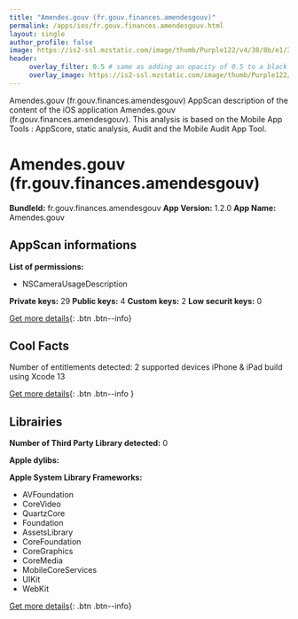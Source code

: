 ```yaml
---
title: "Amendes.gouv (fr.gouv.finances.amendesgouv)"
permalink: /apps/ios/fr.gouv.finances.amendesgouv.html
layout: single
author_profile: false
image: https://is2-ssl.mzstatic.com/image/thumb/Purple122/v4/38/8b/e1/388be197-8f9b-7b52-5b28-20e20f018d3d/AppIcon-0-0-1x_U007emarketing-0-0-0-10-0-0-sRGB-0-0-0-GLES2_U002c0-512MB-85-220-0-0.png/512x512bb.jpg
header: 
     overlay_filter: 0.5 # same as adding an opacity of 0.5 to a black background
     overlay_image: https://is2-ssl.mzstatic.com/image/thumb/Purple122/v4/38/8b/e1/388be197-8f9b-7b52-5b28-20e20f018d3d/AppIcon-0-0-1x_U007emarketing-0-0-0-10-0-0-sRGB-0-0-0-GLES2_U002c0-512MB-85-220-0-0.png/512x512bb.jpg
---
```

Amendes.gouv (fr.gouv.finances.amendesgouv) AppScan description of the content of the iOS application Amendes.gouv (fr.gouv.finances.amendesgouv). This analysis is based on the Mobile App Tools : AppScore, static analysis, Audit and the Mobile Audit App Tool.

# Amendes.gouv (fr.gouv.finances.amendesgouv)

**BundleId:** fr.gouv.finances.amendesgouv
**App Version:** 1.2.0
**App Name:** Amendes.gouv


## AppScan informations 

**List of permissions:** 
- NSCameraUsageDescription
  
  
**Private keys:** 29
**Public keys:** 4
**Custom keys:** 2
**Low securit keys:** 0
  
[Get more details](/pricing.html){: .btn .btn--info}

## Cool Facts

Number of entitlements detected: 2
supported devices iPhone & iPad
build using Xcode 13
  
[Get more details](/pricing.html){: .btn .btn--info }

## Librairies 
**Number of Third Party Library detected:** 0


**Apple dylibs:**


**Apple System Library Frameworks:**
- AVFoundation
- CoreVideo
- QuartzCore
- Foundation
- AssetsLibrary
- CoreFoundation
- CoreGraphics
- CoreMedia
- MobileCoreServices
- UIKit
- WebKit


  
[Get more details](/pricing.html){: .btn .btn--info}

